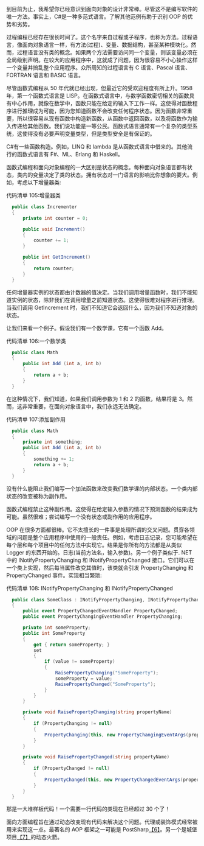 到目前为止，我希望你已经意识到面向对象的设计非常棒。尽管这不是编写软件的唯一方法。事实上，C#是一种多范式语言。了解其他范例有助于识别 OOP 的优势和劣势。

过程编程已经存在很长时间了。这个名字来自过程或子程序，也称为方法。过程语言，像面向对象语言一样，有方法(过程)、变量、数据结构，甚至某种模块化。然而，过程语言没有类的概念。如果两个方法需要访问同一个变量，则该变量必须在全局级别声明。在较大的应用程序中，这就成了问题，因为很容易不小心操作这样一个变量并搞乱整个应用程序。众所周知的过程语言有 C 语言、Pascal 语言、FORTRAN 语言和 BASIC 语言。

尽管函数式编程从 50 年代就已经出现，但最近它的受欢迎程度有所上升。1958 年，第一个函数式语言是 LISP。在函数式语言中，与数学函数密切相关的函数具有中心作用，就像在数学中，函数只能在给定的输入下工作一样。这使得对函数程序进行推理成为可能，因为您知道函数不会改变任何程序状态。因为函数非常重要，所以很容易从现有函数中构造新函数，从函数中返回函数，以及将函数作为输入传递给其他函数。我们说功能是一等公民。函数式语言通常有一个复杂的类型系统，这使得没有必要声明变量类型，但是类型安全是有保证的。

C#有一些函数构造。例如，LINQ 和 lambda 是从函数式语言中借来的。其他流行的函数式语言有 F#、ML、Erlang 和 Haskell。

函数式编程和面向对象编程的一大区别是状态的概念。每种面向对象语言都有状态，类内的变量决定了类的状态。拥有状态对一门语言的影响比你想象的要大。例如，考虑以下增量器类:

代码清单 105:增量器类

```cs
  public class Incrementer
  {
      private int counter = 0;

      public void Increment()
      {
          counter += 1;
      }

      public int GetIncrement()
      {
          return counter;
      }
  }

```

任何增量器实例的状态都由计数器的值决定。当我们调用增量函数时，我们不能知道实例的状态，除非我们在调用增量之前知道状态。这使得很难对程序进行推理。当我们调用 GetIncrement 时，我们不知道它会返回什么，因为我们不知道对象的状态。

让我们来看一个例子。假设我们有一个数学课，它有一个函数 Add。

代码清单 106:一个数学类

```cs
  public class Math
  {
      public int Add (int a, int b)
      {
          return a + b;
      }
  }

```

在这种情况下，我们知道，如果我们调用参数为 1 和 2 的函数，结果将是 3。然而，这非常重要，在面向对象语言中，我们永远无法确定。

代码清单 107:添加副作用

```cs
  public class Math
  {
      private int something;
      public int Add (int a, int b)
      {
          something += 1;
          return a + b;
      }
  }

```

没有什么能阻止我们编写一个加法函数来改变我们数学课的内部状态。一个类内部状态的改变被称为副作用。

函数式编程禁止这种副作用。这使得在给定输入参数的情况下预测函数的结果成为可能。虽然很难；尝试编写一个没有状态或副作用的应用程序。

OOP 在很多方面都很棒。它不太擅长的一件事是处理所谓的交叉问题。贯穿各领域的问题是整个应用程序中使用的一般责任。例如，考虑日志记录，您可能希望在每个层和每个项目中的任何方法中实现它。结果是你所有的方法都是从类似 Logger 的东西开始的。日志(当前方法名，输入参数)。另一个例子类似于. NET 中的 INotifyPropertyChanging 和 INotifyPropertyChanged 接口。它们可以在一个类上实现，然后每当属性改变其值时，该类就会引发 PropertyChanging 和 PropertyChanged 事件。实现相当繁琐:

代码清单 108: INotifyPropertyChanging 和 INotifyPropertyChanged

```cs
  public class SomeClass : INotifyPropertyChanging, INotifyPropertyChanged
  {
      public event PropertyChangedEventHandler PropertyChanged;
      public event PropertyChangingEventHandler PropertyChanging;

      private int someProperty;
      public int SomeProperty
      {
          get { return someProperty; }
          set
          {
              if (value != someProperty)
              {
                  RaisePropertyChanging("SomeProperty");
                  someProperty = value;
                  RaisePropertyChanged("SomeProperty");
              }
          }
      }

      private void RaisePropertyChanging(string propertyName)
      {
          if (PropertyChanging != null)
          {
              PropertyChanging(this, new PropertyChangingEventArgs(propertyName));
          }
      }

      private void RaisePropertyChanged(string propertyName)
      {
          if (PropertyChanged != null)
          {
              PropertyChanged(this, new PropertyChangedEventArgs(propertyName));
          }
      }
  }

```

那是一大堆样板代码！一个需要一行代码的类现在已经超过 30 个了！

面向方面编程旨在通过动态改变现有代码来解决这个问题。代理或装饰模式经常被用来实现这一点。最著名的 AOP 框架之一可能是 PostSharp[【6】](part0002_split_045.html#_ftn6)。另一个是城堡项目[【7】](part0002_split_045.html#_ftn7)的动态火箭。